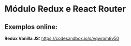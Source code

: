 # Módulo Redux e React Router

## Exemplos online:

**Redux Vanilla JS:** https://codesandbox.io/s/vqwrom9v50
